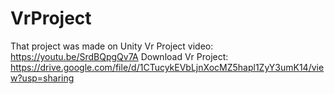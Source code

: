 # VrProject
That project was made on Unity
Vr Project video: https://youtu.be/SrdBQpgQv7A
Download Vr Project: https://drive.google.com/file/d/1CTucykEVbLjnXocMZ5hapl1ZyY3umK14/view?usp=sharing
